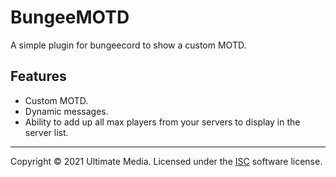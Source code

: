 # BungeeMOTD

A simple plugin for bungeecord to show a custom MOTD.

## Features

- Custom MOTD.
- Dynamic messages.
- Ability to add up all max players from your servers to display in the server list.

---

Copyright &copy; 2021 Ultimate Media. Licensed under the [ISC](LICENSE) software license.